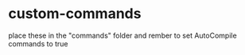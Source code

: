 # custom-commands
place these in the "commands" folder and rember to set AutoCompile commands to true
